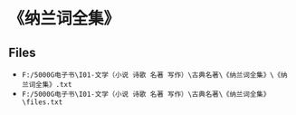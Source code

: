 # 《纳兰词全集》

## Files

- `F:/5000G电子书\I01-文学（小说 诗歌 名著 写作）\古典名著\《纳兰词全集》\《纳兰词全集》.txt`
- `F:/5000G电子书\I01-文学（小说 诗歌 名著 写作）\古典名著\《纳兰词全集》\files.txt`
